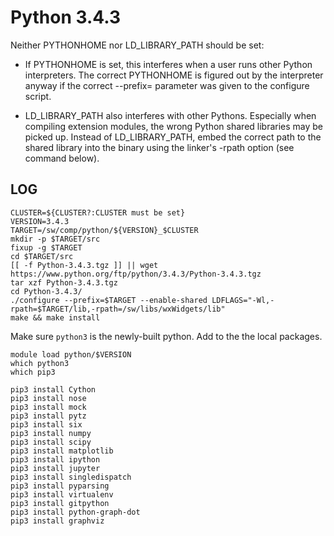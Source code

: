 Python 3.4.3
============

Neither PYTHONHOME nor LD_LIBRARY_PATH should be set:

* If PYTHONHOME is set, this interferes when a user runs other Python
  interpreters. The correct PYTHONHOME is figured out by the interpreter
  anyway if the correct --prefix= parameter was given to the configure
  script.

* LD_LIBRARY_PATH also interferes with other Pythons. Especially when
  compiling extension modules, the wrong Python shared libraries may
  be picked up. Instead of LD_LIBRARY_PATH, embed the correct path to
  the shared library into the binary using the linker's -rpath option
  (see command below).

LOG
---

    CLUSTER=${CLUSTER?:CLUSTER must be set}
    VERSION=3.4.3
    TARGET=/sw/comp/python/${VERSION}_$CLUSTER
    mkdir -p $TARGET/src
    fixup -g $TARGET
    cd $TARGET/src
    [[ -f Python-3.4.3.tgz ]] || wget https://www.python.org/ftp/python/3.4.3/Python-3.4.3.tgz
    tar xzf Python-3.4.3.tgz 
    cd Python-3.4.3/
    ./configure --prefix=$TARGET --enable-shared LDFLAGS="-Wl,-rpath=$TARGET/lib,-rpath=/sw/libs/wxWidgets/lib"
    make && make install

Make sure `python3` is the newly-built python.  Add to the the local packages.

    module load python/$VERSION
    which python3
    which pip3

    pip3 install Cython
    pip3 install nose
    pip3 install mock
    pip3 install pytz
    pip3 install six
    pip3 install numpy 
    pip3 install scipy
    pip3 install matplotlib
    pip3 install ipython
    pip3 install jupyter
    pip3 install singledispatch
    pip3 install pyparsing
    pip3 install virtualenv
    pip3 install gitpython
    pip3 install python-graph-dot
    pip3 install graphviz


